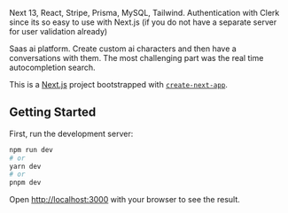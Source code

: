 Next 13, React, Stripe, Prisma, MySQL, Tailwind.
Authentication with Clerk since its so easy to use with Next.js (if you do not have a separate server for user validation already)

Saas ai platform. Create custom ai characters and then have a conversations with them.
The most challenging part was the real time autocompletion search. 

This is a [Next.js](https://nextjs.org/) project bootstrapped with [`create-next-app`](https://github.com/vercel/next.js/tree/canary/packages/create-next-app).
## Getting Started
First, run the development server:
```bash
npm run dev
# or
yarn dev
# or
pnpm dev
```
Open [http://localhost:3000](http://localhost:3000) with your browser to see the result.
